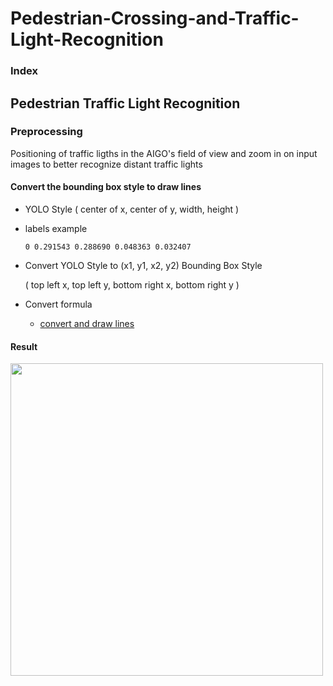 # Pedestrian-Crossing-and-Traffic-Light-Recognition

### Index


## Pedestrian Traffic Light Recognition


### Preprocessing
  Positioning of traffic ligths in the AIGO's field of view and zoom in on input images to better recognize distant traffic lights 
  #### Convert the bounding box style to draw lines
  * YOLO Style
    ( center of x, center of y, width, height )
  * labels example
    ```
    0 0.291543 0.288690 0.048363 0.032407
    ```
  * Convert YOLO Style to (x1, y1, x2, y2) Bounding Box Style
      
      ( top left x, top left y, bottom right x, bottom right y )

  * Convert formula
    * [convert and draw lines]()


   #### Result
  <img src="https://user-images.githubusercontent.com/68395698/124228912-d35a3f00-db47-11eb-8b3c-15c1715c9af6.jpg" width=500>


 
